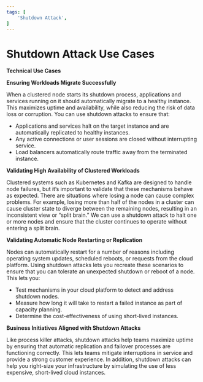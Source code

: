 ```yaml
---
tags: [
    'Shutdown Attack',
]
---
```


# Shutdown Attack Use Cases



**Technical Use Cases**

**Ensuring Workloads Migrate Successfully**

When a clustered node starts its shutdown process, applications and services running on it should automatically migrate to a healthy instance. This maximizes uptime and availability, while also reducing the risk of data loss or corruption. You can use shutdown attacks to ensure that:

* Applications and services halt on the target instance and are automatically replicated to healthy instances.
* Any active connections or user sessions are closed without interrupting service.
* Load balancers automatically route traffic away from the terminated instance.

**Validating High Availability of Clustered Workloads**

Clustered systems such as Kubernetes and Kafka are designed to handle node failures, but it’s important to validate that these mechanisms behave as expected. There are situations where losing a node can cause complex problems. For example, losing more than half of the nodes in a cluster can cause cluster state to diverge between the remaining nodes, resulting in an inconsistent view or “split brain.” We can use a shutdown attack to halt one or more nodes and ensure that the cluster continues to operate without entering a split brain.

**Validating Automatic Node Restarting or Replication**

Nodes can automatically restart for a number of reasons including operating system updates, scheduled reboots, or requests from the cloud platform. Using shutdown attacks lets you recreate these scenarios to ensure that you can tolerate an unexpected shutdown or reboot of a node. This lets you:

* Test mechanisms in your cloud platform to detect and address shutdown nodes.
* Measure how long it will take to restart a failed instance as part of capacity planning.
* Determine the cost-effectiveness of using short-lived instances.

**Business Initiatives Aligned with Shutdown Attacks**

Like process killer attacks, shutdown attacks help teams maximize uptime by ensuring that automatic replication and failover processes are functioning correctly. This lets teams mitigate interruptions in service and provide a strong customer experience. In addition, shutdown attacks can help you right-size your infrastructure by simulating the use of less expensive, short-lived cloud instances.
